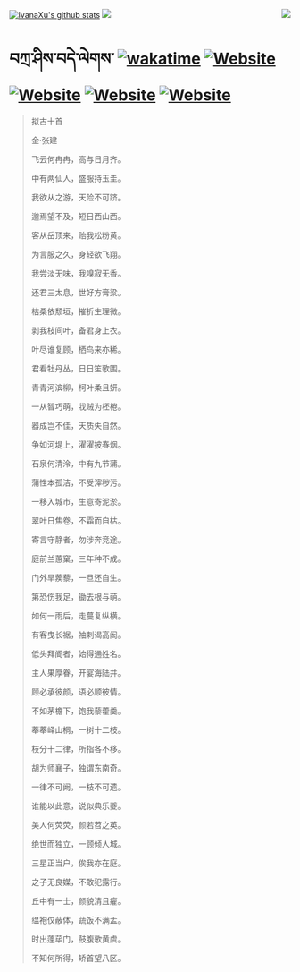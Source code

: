 [![IvanaXu's github stats](https://github-readme-stats.vercel.app/api?username=IvanaXu&theme=codeSTACKr)](https://github.com/anuraghazra/github-readme-stats)
<img align="right" src="https://github-readme-stats.vercel.app/api/top-langs/?username=IvanaXu&langs_count=8&theme=codeSTACKr" />
<img src="https://github-readme-stats.vercel.app/api/wakatime?username=IvanaXu&layout=compact&langs_count=8&theme=codeSTACKr&custom_title=Programming&nbsp;Times&nbsp;(Since&nbsp;Jul.29.2021)&range=all_time" />
# བཀྲ་ཤིས་བདེ་ལེགས་	[![wakatime](https://wakatime.com/badge/user/5043ee4a-e361-4607-9d47-d557f2005d05.svg)](https://wakatime.com/@5043ee4a-e361-4607-9d47-d557f2005d05)	[![Website](https://img.shields.io/website?label=tianchi&up_color=orange&up_message=IvanaXu&url=https%3A%2F%2Fshields.io)](https://tianchi.aliyun.com/home/science/scienceDetail?userId=1095279182618)	[![Website](https://img.shields.io/website?label=yuque&up_color=green&up_message=IvanaXu&url=https%3A%2F%2Fshields.io)](https://www.yuque.com/ivanaxu)	[![Website](https://img.shields.io/website?label=leetcode&up_color=yellow&up_message=IvanaXu&url=https%3A%2F%2Fshields.io)](https://leetcode.cn/u/ivanaxu)	[![Website](https://img.shields.io/website?label=aistudio&up_color=violet&up_message=IvanaXu&url=https%3A%2F%2Fshields.io)](https://aistudio.baidu.com/aistudio/personalcenter/thirdview/979775)
> 拟古十首
>
> 金·张建
>
> 飞云何冉冉，高与日月齐。
> 
> 中有两仙人，盛服持玉圭。
> 
> 我欲从之游，天险不可跻。
> 
> 邈焉望不及，短日西山西。
> 
> 客从岳顶来，贻我松粉黄。
> 
> 为言服之久，身轻欲飞翔。
> 
> 我尝淡无味，我嗅寂无香。
> 
> 还君三太息，世好方膏粱。
> 
> 枯桑依颓垣，摧折生理微。
> 
> 剥我枝间叶，备君身上衣。
> 
> 叶尽谁复顾，栖鸟来亦稀。
> 
> 君看牡丹丛，日日笙歌围。
> 
> 青青河滨柳，柯叶柔且妍。
> 
> 一从智巧萌，戕贼为柸棬。
> 
> 器成岂不佳，天质失自然。
> 
> 争如河堤上，濯濯披春烟。
> 
> 石泉何清泠，中有九节蒲。
> 
> 蒲性本孤洁，不受滓秽污。
> 
> 一移入城市，生意寄泥淤。
> 
> 翠叶日焦卷，不霜而自枯。
> 
> 寄言守静者，勿涉奔竞途。
> 
> 庭前兰蕙窠，三年种不成。
> 
> 门外旱蒺藜，一旦还自生。
> 
> 第恐伤我足，锄去根与萌。
> 
> 如何一雨后，走蔓复纵横。
> 
> 有客曳长裾，袖刺谒高闳。
> 
> 低头拜阍者，始得通姓名。
> 
> 主人果厚眷，开宴海陆并。
> 
> 顾必承彼颜，语必顺彼情。
> 
> 不如茅檐下，饱我藜藿羹。
> 
> 菶菶峄山桐，一树十二枝。
> 
> 枝分十二律，所指各不移。
> 
> 胡为师襄子，独谓东南奇。
> 
> 一律不可阙，一枝不可遗。
> 
> 谁能以此意，说似典乐夔。
> 
> 美人何荧荧，颜若苕之英。
> 
> 绝世而独立，一顾倾人城。
> 
> 三星正当户，俟我亦在庭。
> 
> 之子无良媒，不敢犯露行。
> 
> 丘中有一士，颜貌清且癯。
> 
> 缊袍仅蔽体，蔬饭不满盂。
> 
> 时出蓬荜门，鼓腹歌黄虞。
> 
> 不知何所得，矫首望八区。
